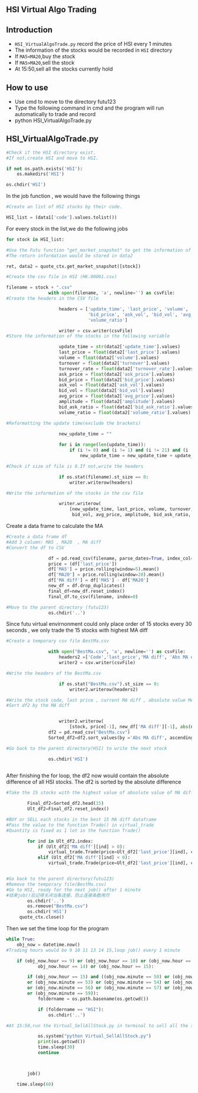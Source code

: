 HSI Virtual Algo Trading
-



## Introduction
 - `HSI_VirtualAlgoTrade.py` record the price of HSI every 1 minutes
 - The information of the stocks would be recorded in `HSI` directory
 - If `MA5<MA20`,buy the stock
 - If `MA5>MA20`,sell the stock
 - At 15:50,sell all the stocks currently hold
 
## How to use
 - Use cmd to move to the directory futu123
 - Type the following command in cmd and the program will run automatically to trade and record
 - python HSI_VirtualAlgoTrade.py
## HSI_VirtualAlgoTrade.py
````python
#Check if the HSI directory exist.
#If not,create HSI and move to HSI.

if not os.path.exists('HSI'):
    os.makedirs('HSI')

os.chdir('HSI')
````
In the job function , we would have the following things
````python
#Create an list of HSI stocks by their code.

HSI_list = (data1['code'].values.tolist())
````
For every stock in the list,we do the following jobs
````python
for stock in HSI_list:
````

````python
#Use the Futu function "get_market_snapshot" to get the information of each stocks
#The return information would be stored in data2

ret, data2 = quote_ctx.get_market_snapshot([stock])
````


````python
#Create the csv file in HSI (HK.00001.csv)

filename = stock + ".csv"
                with open(filename, 'a', newline='') as csvFile:
#Create the headers in the CSV file

                    headers = ['update_time', 'last_price', 'volume', 'turnover', 'turnover_rate', 'ask_price',
                               'bid_price', 'ask_vol', 'bid_vol', 'avg_price', 'amplitude', 'bid_ask_ratio',
                               'volume_ratio']

                    writer = csv.writer(csvFile)
#Store the information of the stocks in the following variable

                    update_time = str(data2['update_time'].values)
                    last_price = float(data2['last_price'].values)
                    volume = float(data2['volume'].values)
                    turnover = float(data2['turnover'].values)
                    turnover_rate = float(data2['turnover_rate'].values)
                    ask_price = float(data2['ask_price'].values)
                    bid_price = float(data2['bid_price'].values)
                    ask_vol = float(data2['ask_vol'].values)
                    bid_vol = float(data2['bid_vol'].values)
                    avg_price = float(data2['avg_price'].values)
                    amplitude = float(data2['amplitude'].values)
                    bid_ask_ratio = float(data2['bid_ask_ratio'].values)
                    volume_ratio = float(data2['volume_ratio'].values)
````

````python
#Reformatting the update time(exclude the brackets)
                    
                    new_update_time = ""

                    for i in range(len(update_time)):
                        if (i != 0) and (i != 1) and (i != 21) and (i != 22):
                            new_update_time = new_update_time + update_time[i]
````
````python
#Check if size of file is 0.If not,write the headers

                    if os.stat(filename).st_size == 0:
                        writer.writerow(headers)
````

````python
#Write the information of the stocks in the csv file

                    writer.writerow(
                        [new_update_time, last_price, volume, turnover, turnover_rate, ask_price, bid_price, ask_vol,
                         bid_vol, avg_price, amplitude, bid_ask_ratio, volume_ratio])
````
Create a data frame to calculate the MA
```python
#Create a data frame df
#Add 3 column: MA5 , MA20  , MA diff
#Convert the df to CSV

                df = pd.read_csv(filename, parse_dates=True, index_col='update_time')
                price = (df['last_price'])
                df['MA5'] = price.rolling(window=5).mean()
                df['MA20'] = price.rolling(window=20).mean()
                df['MA diff'] = df['MA5'] - df['MA20']
                new_df = df.drop_duplicates()
                final_df=new_df.reset_index()
                final_df.to_csv(filename, index=0)
````

````python
#Move to the parent directory (futu123)
                os.chdir('..')
````

Since futu virtual envirnonment could only place order of 15 stocks every 30 seconds , we
only trade the 15 stocks with highest MA diff
````python
#Create a temporary csv file BestMa.csv

                with open("BestMa.csv", 'a', newline='') as csvFile:
                    headers2 =['Code','last_price','MA diff', 'Abs MA diff']
                    writer2 = csv.writer(csvFile)

#Write the headers of the BestMa.csv

                    if os.stat("BestMa.csv").st_size == 0:
                        writer2.writerow(headers2)

#Write the stock code, last price , current MA diff , absolute value MA diff
#Sort df2 by the MA diff


                    writer2.writerow(
                        [stock, price[-1], new_df['MA diff'][-1], abs(new_df['MA diff'][-1])])
                df2 = pd.read_csv("BestMa.csv")
                Sorted_df2=df2.sort_values(by ='Abs MA diff', ascending=False)

#Go back to the parent directory(HSI) to write the next stock

                os.chdir('HSI')
                
````

After finishing the for loop, the df2 now would contain the absolute difference of all HSI stocks. 
The df2 is sorted by the absolute difference

````python
#Take the 15 stocks with the highest value of absolute value of MA diff

        Final_df2=Sorted_df2.head(15)
        Ult_df2=Final_df2.reset_index()
````

````python
#BUY or SELL each stocks in the best 15 MA diff dataframe
#Pass the value to the function Trade() in virtual_trade
#Quantity is fixed as 1 lot in the function Trade()

        for ind in Ult_df2.index:
            if (Ult_df2['MA diff'][ind] > 0):
                virtual_trade.Trade(price=Ult_df2['last_price'][ind], code=Ult_df2['Code'][ind], trd_side=TrdSide.BUY)
            elif (Ult_df2['MA diff'][ind] < 0):
                virtual_trade.Trade(price=Ult_df2['last_price'][ind], code=Ult_df2['Code'][ind], trd_side=TrdSide.SELL)
````
````python

#Go back to the parent directory(futu123)
#Remove the temporary file(BestMa.csv)
#Go to HSI, ready for the next job() after 1 minute
#结束job()后记得关闭当条连接，防止连接条数用尽
        os.chdir('..')
        os.remove("BestMa.csv")
        os.chdir('HSI')
     quote_ctx.close()
````
Then we set the time loop for the program
````python
while True:
    obj_now = datetime.now()
#Trading hours would be 9 10 11 13 14 15,loop job() every 1 minute

    if (obj_now.hour == 9) or (obj_now.hour == 10) or (obj_now.hour == 11) or (obj_now.hour == 13) or (
            obj_now.hour == 14) or (obj_now.hour == 15):

        if (obj_now.hour == 15) and ((obj_now.minute == 50) or (obj_now.minute == 51) or (obj_now.minute == 52)
        or (obj_now.minute == 53) or (obj_now.minute == 54) or (obj_now.minute == 55)
        or (obj_now.minute == 56) or (obj_now.minute == 57) or (obj_now.minute == 58)
        or (obj_now.minute == 59)):
            foldername = os.path.basename(os.getcwd())

            if (foldername == "HSI"):
                os.chdir('..')

#At 15:50,run the Virtual_SellAllStock.py in terminal to sell all the stocks

            os.system("python Virtual_SellAllStock.py")
            print(os.getcwd())
            time.sleep(30)
            continue



        job()

    time.sleep(60)
````

